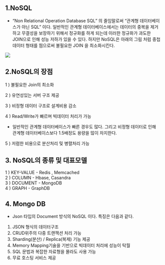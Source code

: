 ## 1.NoSQL
- “Non Relational Operation Database SQL” 의 줄임말로써 “관계형 데이터베이스가 아닌 SQL”  이다. 일반적인 관계형 데이터베이스에서는 데이터의 중복을 제거하고 무결성을 보장하기 위해서 정규화를 하게 되는데 이러한 정규화가 과도한 JOIN으로 인해 성능 저하가 있을 수 있다. 하지만 NoSQL은 아래의 그림 처럼
중첩데이터 형태를 띔으로써 불필요한 JOIN 을 최소화시킨다.

<image src="https://t1.daumcdn.net/cfile/tistory/991B8B3359DB7A6505">

## 2.NoSQL의 장점

 1 ) 불필요한 Join의 최소화
 
 2 ) 유연성있는 서버 구조 제공

 3 ) 비정형 데이터 구조로 설계비용 감소
 
 4 ) Read/Write가 빠르며 빅데이터 처리가 가능
 * 일반적인 관계형 데이터베이스가 빠른 경우도 많다. 그리고 비정형 데이터로 인해 관계형 데이터베이스보다 1.5배정도 용량을 많이 차지한다.

 5 ) 저렴한 비용으로 분산처리 및 병렬처리 가능

## 3. NoSQL의 종류 및 대표모델

1 ) KEY-VALUE - Redis , Memcached          
2 ) COLUMN - Hbase, Casandra       
3 ) DOCUMENT - MongoDB       
4 ) GRAPH - GraphDB


## 4. Mongo DB
- Json 타입의 Document 방식의 NoSQL 이다. 특징은 다음과 같다.

1) JSON 형식의 데이터구조
2) CRUD위주의 다중 트랜잭션 처리 가능
3) Sharding(분산) / Replica(복제) 기능 제공
4) Memory Mapping기술을 기반으로 빅데이터 처리에 성능이 탁월
5) SQL 문법과 복잡한 자료형을 몰라도 사용 가능
6) 무료 호스팅 서비스 제공



